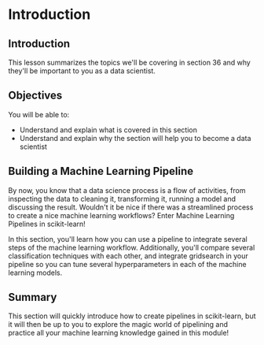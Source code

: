 
# Introduction

## Introduction
This lesson summarizes the topics we'll be covering in section 36 and why they'll be important to you as a data scientist.

## Objectives
You will be able to:
* Understand and explain what is covered in this section
* Understand and explain why the section will help you to become a data scientist

## Building a Machine Learning Pipeline

By now, you know that a data science process is a flow of activities, from inspecting the data to cleaning it, transforming it, running a model and discussing the result. Wouldn't it be nice if there was a streamlined process to create a nice machine learning workflows? Enter Machine Learning Pipelines in scikit-learn!

In this section, you'll learn how you can use a pipeline to integrate several steps of the machine learning workflow. Additionally, you'll compare several classification techniques with each other, and integrate gridsearch in your pipeline so you can tune several hyperparameters in each of the machine learning models.

## Summary

This section will quickly introduce how to create pipelines in scikit-learn, but it will then be up to you to explore the magic world of pipelining and practice all your machine learning knowledge gained in this module!
